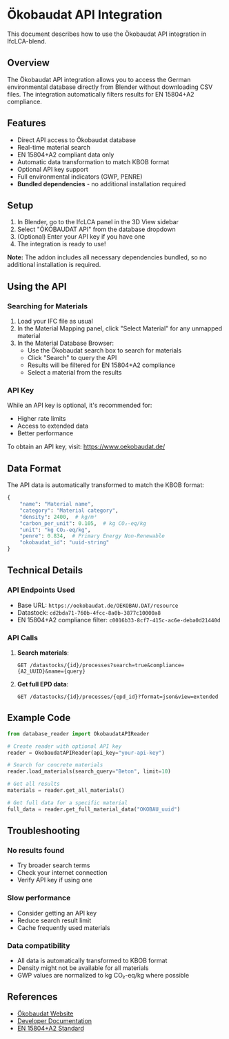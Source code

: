 # Ökobaudat API Integration

This document describes how to use the Ökobaudat API integration in IfcLCA-blend.

## Overview

The Ökobaudat API integration allows you to access the German environmental database directly from Blender without downloading CSV files. The integration automatically filters results for EN 15804+A2 compliance.

## Features

- Direct API access to Ökobaudat database
- Real-time material search
- EN 15804+A2 compliant data only
- Automatic data transformation to match KBOB format
- Optional API key support
- Full environmental indicators (GWP, PENRE)
- **Bundled dependencies** - no additional installation required

## Setup

1. In Blender, go to the IfcLCA panel in the 3D View sidebar
2. Select "ÖKOBAUDAT API" from the database dropdown
3. (Optional) Enter your API key if you have one
4. The integration is ready to use!

**Note:** The addon includes all necessary dependencies bundled, so no additional installation is required.

## Using the API

### Searching for Materials

1. Load your IFC file as usual
2. In the Material Mapping panel, click "Select Material" for any unmapped material
3. In the Material Database Browser:
   - Use the Ökobaudat search box to search for materials
   - Click "Search" to query the API
   - Results will be filtered for EN 15804+A2 compliance
   - Select a material from the results

### API Key

While an API key is optional, it's recommended for:
- Higher rate limits
- Access to extended data
- Better performance

To obtain an API key, visit: https://www.oekobaudat.de/

## Data Format

The API data is automatically transformed to match the KBOB format:

```python
{
    "name": "Material name",
    "category": "Material category",
    "density": 2400,  # kg/m³
    "carbon_per_unit": 0.105,  # kg CO₂-eq/kg
    "unit": "kg CO₂-eq/kg",
    "penre": 0.834,  # Primary Energy Non-Renewable
    "okobaudat_id": "uuid-string"
}
```

## Technical Details

### API Endpoints Used

- Base URL: `https://oekobaudat.de/OEKOBAU.DAT/resource`
- Datastock: `cd2bda71-760b-4fcc-8a0b-3877c10000a8`
- EN 15804+A2 compliance filter: `c0016b33-8cf7-415c-ac6e-deba0d21440d`

### API Calls

1. **Search materials**: 
   ```
   GET /datastocks/{id}/processes?search=true&compliance={A2_UUID}&name={query}
   ```

2. **Get full EPD data**:
   ```
   GET /datastocks/{id}/processes/{epd_id}?format=json&view=extended
   ```

## Example Code

```python
from database_reader import OkobaudatAPIReader

# Create reader with optional API key
reader = OkobaudatAPIReader(api_key="your-api-key")

# Search for concrete materials
reader.load_materials(search_query="Beton", limit=10)

# Get all results
materials = reader.get_all_materials()

# Get full data for a specific material
full_data = reader.get_full_material_data("OKOBAU_uuid")
```

## Troubleshooting

### No results found
- Try broader search terms
- Check your internet connection
- Verify API key if using one

### Slow performance
- Consider getting an API key
- Reduce search result limit
- Cache frequently used materials

### Data compatibility
- All data is automatically transformed to KBOB format
- Density might not be available for all materials
- GWP values are normalized to kg CO₂-eq/kg where possible

## References

- [Ökobaudat Website](https://www.oekobaudat.de/)
- [Developer Documentation](https://www.oekobaudat.de/anleitungen/softwareentwickler.html)
- [EN 15804+A2 Standard](https://www.en-standard.eu/) 